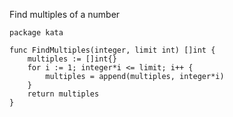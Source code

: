 Find multiples of a number

    package kata
    
    func FindMultiples(integer, limit int) []int {
    	multiples := []int{}
    	for i := 1; integer*i <= limit; i++ {
    		multiples = append(multiples, integer*i)
    	}
    	return multiples
    }
